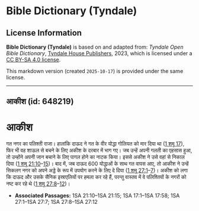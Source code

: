 # Bible Dictionary (Tyndale)

## License Information

**Bible Dictionary (Tyndale)** is based on and adapted from: _Tyndale Open Bible Dictionary_, [Tyndale House Publishers](https://tyndaleopenresources.com/), 2023, which is licensed under a [CC BY-SA 4.0 license](https://creativecommons.org/licenses/by-sa/4.0/legalcode.en).

This markdown version (created `2025-10-17`) is provided under the same license.



--------------------------------

## आकीश (id: 648219)

आकीश
====

गत नगर का पलिश्ती राजा। हालांकि दाऊद ने गत के वीर योद्धा गोलियत को मार दिया था ([1 शमू 17](https://ref.ly/1Sam17:1-1Sam17:58)), फिर भी वह शाऊल से बचने के लिए अकीश के दरबार में भाग गए। जब उन्हें अपनी गलती का एहसास हुआ, तो उन्होंने अपनी जान बचाने के लिए पागल होने का नाटक किया। इससे अकीश ने उसे वहां से निकाल दिया ([1 शमू 21:10](https://ref.ly/1Sam21:10-1Sam21:15)–[15](https://ref.ly/1Sam21:10-1Sam21:15))। बाद में, जब दाऊद 600 योद्धाओं के साथ गत वापस आए, तो आकीश ने उन्हें सिकलग नगर को अपने अड्डे के रूप में उपयोग करने के लिए दे दिया ([1 शमू 27:1](https://ref.ly/1Sam27:1-1Sam27:7)–[7](https://ref.ly/1Sam27:1-1Sam27:7))। अकीश को लगा कि दाऊद और उसके सैनिक इस्राएलियों पर हमला कर रहे हैं, परन्तु वास्तव में वे पलिश्तियों के नगरों को नष्ट कर रहे थे ([1 शमू 27:8](https://ref.ly/1Sam27:8-1Sam27:12)–[12](https://ref.ly/1Sam27:8-1Sam27:12))।

* **Associated Passages:** 1SA 21:10–1SA 21:15; 1SA 17:1–1SA 17:58; 1SA 27:1–1SA 27:7; 1SA 27:8–1SA 27:12

